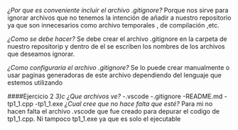 *¿Por que es conveniente incluir el archivo .gitignore?*
Porque nos sirve para ignorar archivos que no tenemos la intención de añadir a nuestro repositorio ya que son innecesarios como archivo temporales , de compilación ,etc.

*¿Como se debe hacer?*
Se debe crear el archivo .gitignore en la carpeta de nuestro repositorip y dentro de el
se escriben los nombres de los archivos que deseamos ignorar.

*¿Como configuraria el archivo .gitignore?*
Se lo puede crear manualmente o usar paginas generadoras de este archivo dependiendo del lenguaje que estemos utilizando

####Ejercicio 2
*3)c*
*¿Que archivos ve?*
-.vscode
-.gitignore
-README.md
-tp1_1.cpp
-tp1_1.exe
*¿Cual cree que no hace falta que esté?*
Para mi no hacen falta el archivo .vscode que fue creado para depurar el codigo de tp1_1.cpp.
Ni tampoco tp1_1.exe ya que es solo el ejecutable
